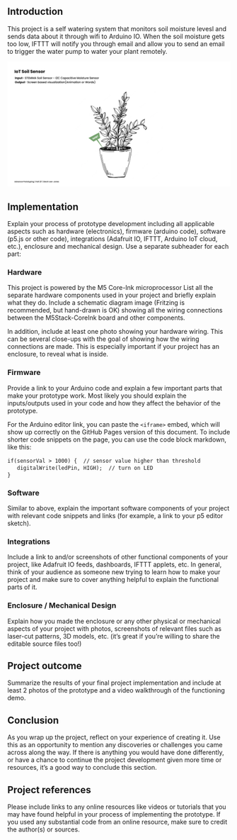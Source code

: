 ## Introduction   

This project is a self watering system that monitors soil moisture levesl and sends data about it through wifi to Arduino IO. When the soil moisture gets too low, IFTTT will notify you through email and allow you to send an email to trigger the water pump to water your plant remotely.

![example of an image](https://github.com/devinleejones/plant_IoT/blob/main/Soil_Sensor.png)

## Implementation   


Explain your process of prototype development including all applicable aspects such as hardware (electronics), firmware (arduino code), software (p5.js or other code), integrations (Adafruit IO, IFTTT, Arduino IoT cloud, etc.), enclosure and mechanical design.  Use a separate subheader for each part:

### Hardware

This project is powered by the M5 Core-Ink microprocessor
List all the separate hardware components used in your project and briefly explain what they do.  Include a schematic diagram image (Fritzing is recommended, but hand-drawn is OK) showing all the wiring connections between the M5Stack-CoreInk board and other components.  

In addition, include at least one photo showing your hardware wiring.  This can be several close-ups with the goal of showing how the wiring connections are made.  This is especially important if your project has an enclosure, to reveal what is inside.

### Firmware   

Provide a link to your Arduino code and explain a few important parts that make your prototype work.  Most likely you should explain the inputs/outputs used in your code and how they affect the behavior of the prototype.

For the Arduino editor link, you can paste the `<iframe>` embed, which will show up correctly on the GitHub Pages version of this document. To include shorter code snippets on the page, you can use the code block markdown, like this:

```
if(sensorVal > 1000) {  // sensor value higher than threshold
   digitalWrite(ledPin, HIGH);  // turn on LED
}
```

### Software   

Similar to above, explain the important software components of your project with relevant code snippets and links (for example, a link to your p5 editor sketch).  

### Integrations   

Include a link to and/or screenshots of other functional components of your project, like Adafruit IO feeds, dashboards, IFTTT applets, etc.  In general, think of your audience as someone new trying to learn how to make your project and make sure to cover anything helpful to explain the functional parts of it.

### Enclosure / Mechanical Design   

Explain how you made the enclosure or any other physical or mechanical aspects of your project with photos, screenshots of relevant files such as laser-cut patterns, 3D models, etc. (it’s great if you’re willing to share the editable source files too!)

## Project outcome  

Summarize the results of your final project implementation and include at least 2 photos of the prototype and a video walkthrough of the functioning demo.

## Conclusion  

As you wrap up the project, reflect on your experience of creating it.  Use this as an opportunity to mention any discoveries or challenges you came across along the way.  If there is anything you would have done differently, or have a chance to continue the project development given more time or resources, it’s a good way to conclude this section.

## Project references  

Please include links to any online resources like videos or tutorials that you may have found helpful in your process of implementing the prototype. If you used any substantial code from an online resource, make sure to credit the author(s) or sources.
